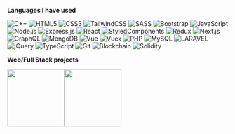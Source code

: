 

**Languages I have used**

![C++](https://img.shields.io/badge/-C++-000000?style=flat&logo=C%2B%2B&logoColor=00599C)
![HTML5](https://img.shields.io/badge/-HTML5-000000?style=flat&logo=HTML5)
![CSS3](https://img.shields.io/badge/-CSS3-000000?style=flat&logo=CSS3)
![TailwindCSS](https://img.shields.io/badge/-TAILWINDCSS-000000?style=flat&logo=TAILWINDCSS)
![SASS](https://img.shields.io/badge/-SASS-000000?style=flat&logo=SASS)
![Bootstrap](https://img.shields.io/badge/-Bootstrap-000000?style=flat&logo=Bootstrap)
![JavaScript](https://img.shields.io/badge/-JavaScript-000000?style=flat&logo=javascript)
![Node.js](https://img.shields.io/badge/-Node.js-000000?style=flat&logo=node.js&logoColor=339933)
![Express.js](https://img.shields.io/badge/-Express.js-000000?style=flat&logo=express.js)
![React](https://img.shields.io/badge/-React-000000?style=flat&logo=React&logoColor=61DAFB)
![StyledComponents](https://img.shields.io/badge/-StyledComponents-000000?style=flat&logo=StyledComponents)
![Redux](https://img.shields.io/badge/-Redux-000000?style=flat&logo=Redux&logoColor=7e22ce)
![Next.js](https://img.shields.io/badge/-Next.js-000000?style=flat&logo=next.js&logoColor=gray)
![GraphQL](https://img.shields.io/badge/-GraphQL-000000?style=flat&logo=GraphQL)
![MongoDB](https://img.shields.io/badge/-MongoDB-000000?style=flat&logo=MongoDB)
![Vue](https://img.shields.io/badge/-Vue-000000?style=flat&logo=Vue.js&logoColor=1dd1a1)
![Vuex](https://img.shields.io/badge/-Vuex-000000?style=flat&logo=Vuex&logoColor=1dd1a1)
![PHP](https://img.shields.io/badge/-PHP-000000?style=flat&logo=PHP)
![MySQL](https://img.shields.io/badge/-MySQL-000000?style=flat&logo=MySQL)
![LARAVEL](https://img.shields.io/badge/-LARAVEL-000000?style=flat&logo=LARAVEL&logoColor=ff9f43)
![jQuery](https://img.shields.io/badge/-jQuery-000000?style=flat&logo=jQuery&logoColor=0769AD)
![TypeScript](https://img.shields.io/badge/-TypeScript-000000?style=flat&logo=typescript&logoColor=007ACC)
![Git](https://img.shields.io/badge/-Git-000000?style=flat&logo=git)
![Blockchain](https://img.shields.io/badge/-Blockchain-000000?style=flat&logo=Blockchain)
![Solidity](https://img.shields.io/badge/-Solidity-000000?style=flat&logo=Solidity)

**Web/Full Stack projects**



<img align="" height='130px' src="https://github-readme-stats.vercel.app/api?username=adamalston&hide_title=true&show_icons=true&include_all_commits=true&line_height=21&bg_color=0,EC6C6C,FFD479,FFFC79,73FA79&theme=graywhite" /><img align="" height='130px' src="https://github-readme-stats.vercel.app/api/top-langs/?username=adamalston&hide_title=true&layout=compact&bg_color=0,73FA79,73FDFF,7A81FF&theme=graywhite" />

